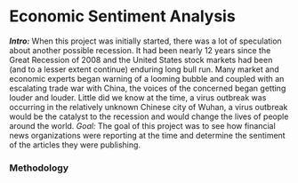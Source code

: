# Economic Sentiment Analysis



**_Intro:_** When this project was initially started, there was a lot of speculation about another possible recession. It had been nearly 12 years since the Great Recession of 2008 and the United States stock markets had been (and to a lesser extent continue) enduring long bull run. Many market and economic experts began warning of a looming bubble and coupled with an escalating trade war with China, the voices of the concerned began getting louder and louder.
Little did we know at the time, a virus outbreak was occurring in the relatively unknown Chinese city of Wuhan, a virus outbreak would be the catalyst to the recession and would change the lives of people around the world.
*Goal:* The goal of this project was to see how financial news organizations were reporting at the time and determine the sentiment of the articles they were publishing.

### Methodology

